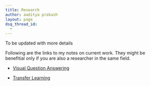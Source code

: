 ```yaml
---
title: Research
author: aaditya prakash
layout: page
dsq_thread_id:
  - 
---
```


To be updated with more details 

Following are the links to my notes on current work. They might be benefitial only if you are also a researcher in the same field.

 * [Visual Question Answering]( {{site.baseurl}}/notes/research/vqa/ )

 * [Transfer Learning]({{site.baseurl}}/notes/research/transfer/ )




